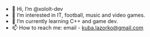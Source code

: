 - 👋 Hi, I’m @xololt-dev
- 👀 I’m interested in IT, football, music and video games.
- 🌱 I’m currently learning C++ and game dev.
- 📫 How to reach me: email - kuba.lazorko@gmail.com
<!--- - 💞️ I’m looking to collaborate on ... --->
<!---
xololt-dev/xololt-dev is a ✨ special ✨ repository because its `README.md` (this file) appears on your GitHub profile.
You can click the Preview link to take a look at your changes.
--->

